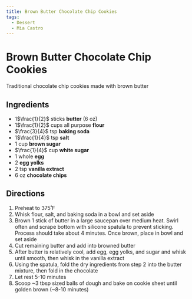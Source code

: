 ```yaml
---
title: Brown Butter Chocolate Chip Cookies
tags:
  - Dessert
  - Mia Castro
---
```


# Brown Butter Chocolate Chip Cookies
Traditional chocolate chip cookies made with brown butter

## Ingredients
- 1$\frac{1}{2}$ sticks **butter** (6 oz)
- 1$\frac{1}{2}$ cups all purpose **flour**
- $\frac{3}{4}$ tsp **baking soda**
- 1$\frac{1}{4}$ tsp **salt**
- 1 cup **brown sugar**
- $\frac{1}{4}$ cup **white sugar**
- 1 whole **egg**
- 2 **egg yolks**
- 2 tsp **vanilla extract**
- 6 oz **chocolate chips**

## Directions
1. Preheat to 375˚F
2. Whisk flour, salt, and baking soda in a bowl and set aside
3. Brown 1 stick of butter in a large saucepan over medium heat. Swirl often and scrape bottom with silicone spatula to prevent sticking. Process should take about 4 minutes. Once brown, place in bowl and set aside
4. Cut remaining butter and add into browned butter
5. After butter is relatively cool, add egg, egg yolks, and sugar and whisk until smooth, then whisk in the vanilla extract
6. Using the spatula, fold the dry ingredients from step 2 into the butter mixture, then fold in the chocolate
7. Let rest 5-10 minutes
8. Scoop ~3 tbsp sized balls of dough and bake on cookie sheet until golden brown (~8-10 minutes)
